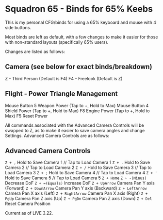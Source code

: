 # Squadron 65 - Binds for 65% Keebs

This is my personal CFG/binds for using a 65% keyboard and mouse with 4 side buttons.

Most binds are left as default, with a few changes to make it easier for those with non-standard layouts (specifically 65% users).

Changes are listed as follows:
  
  ## Camera (see below for exact binds/breakdown)
   Z - Third Person (Default is F4)
   F4 - Freelook (Default is Z)

  ## Flight - Power Triangle Management
   Mouse Button 5 Weapon Power (Tap to +, Hold to Max)
   Mouse Button 4 Shield Power (Tap to +, Hold to Max)
   F8 Engine Power (Tap to +, Hold to Max)
   F5 Reset Power
  
  All commands associated with the Advanced Camera Controls will be swapped to Z, as to make it easier to save camera angles and change Settings. Advanced Camera Controls are as follows:

  ## Advanced Camera Controls
   `Z + ,` Hold to Save Camera 1 // Tap to Load Camera 1
   `Z + .` Hold to Save Camera 2 // Tap to Load Camera 2
   `Z + /` Hold to Save Camera 3 // Tap to Load Camera 3
   `Z + ;` Hold to Save Camera 4 // Tap to Load Camera 4
   `Z + '` Hold to Save Camera 5 // Tap to Load Camera 5
   `Z + Home`
   `Z + -(Minus)` Decrease DoF
   `Z + =(Equals)` Increase DoF
   `Z + UpArrow` Camera Pan Y axis (Forward)
   `Z + DownArrow` Camera Pan Y axis (Backward)
   `Z + LeftArrow` Camera Pan X axis (Left)
   `Z + RightArrow` Camera Pan X axis (Right)
   `Z + PgUp` Camera Pan Z axis (Up)
   `Z + PgDn` Camera Pan Z axis (Down)
   `Z + Del` Reset Camera Position

Current as of LIVE 3.22.
